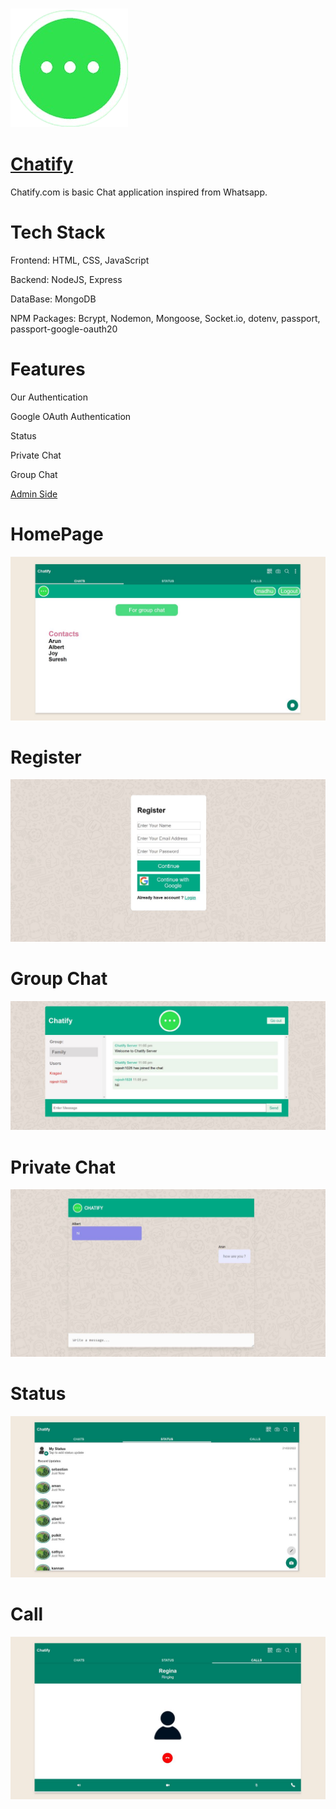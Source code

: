 ### ![](assets/Chatify.png)

# [Chatify](https://tourmaline-peony-7477b2.netlify.app/)

Chatify.com is basic Chat application inspired from Whatsapp.

# Tech Stack

Frontend: HTML, CSS, JavaScript

Backend: NodeJS, Express

DataBase: MongoDB

NPM Packages: Bcrypt, Nodemon, Mongoose, Socket.io, dotenv, passport, passport-google-oauth20

# Features

Our Authentication

Google OAuth Authentication

Status

Private Chat

Group Chat

[Admin Side](https://dulcet-choux-35445e.netlify.app/message.html)

# HomePage

![](assets/Homepage.jpeg)

# Register

![](assets/Register.jpeg)

# Group Chat

![](assets/Group%20Chat.jpeg)

# Private Chat

![](assets/Private%20Chat.jpeg)

# Status

![](assets/status.jpeg)

# Call

![](assets/Call.jpeg)
